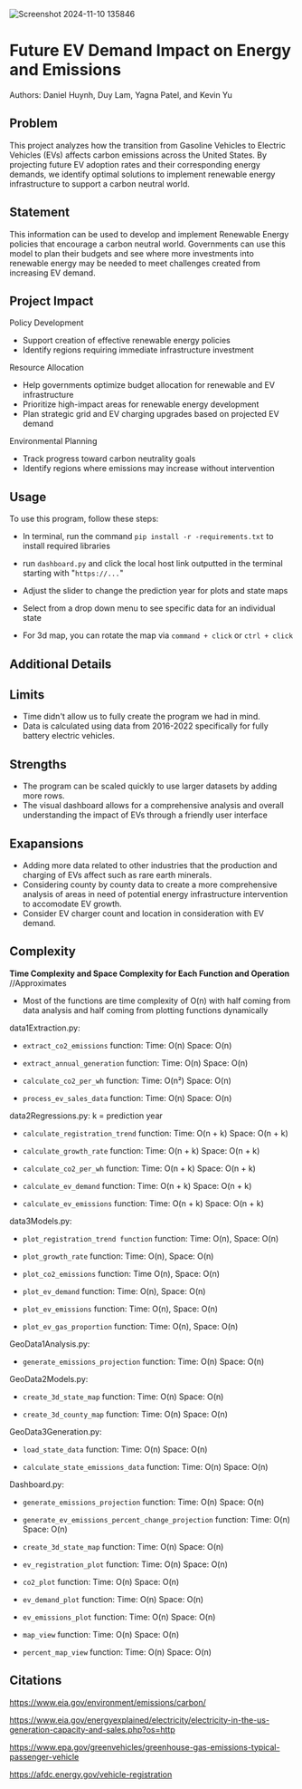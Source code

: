 

![Screenshot 2024-11-10 135846](https://github.com/user-attachments/assets/66baea72-f700-442b-b0fa-742600d95c47)

# Future EV Demand Impact on Energy and Emissions
Authors: Daniel Huynh, Duy Lam, Yagna Patel, and Kevin Yu

## Problem
This project analyzes how the transition from Gasoline Vehicles to Electric Vehicles (EVs) affects carbon emissions across the United States. By projecting future EV adoption rates and their corresponding energy demands, we identify optimal solutions to implement renewable energy infrastructure to support a carbon neutral world.

## Statement
This information can be used to develop and implement Renewable Energy policies that encourage a carbon neutral world. Governments can use this model to plan their budgets and see where more investments into renewable energy may be needed to meet challenges created from increasing EV demand.

## Project Impact

Policy Development
- Support creation of effective renewable energy policies
- Identify regions requiring immediate infrastructure investment

Resource Allocation
- Help governments optimize budget allocation for renewable and EV infrastructure
- Prioritize high-impact areas for renewable energy development
- Plan strategic grid and EV charging upgrades based on projected EV demand

Environmental Planning
- Track progress toward carbon neutrality goals
- Identify regions where emissions may increase without intervention

## Usage
To use this program, follow these steps:

- In terminal, run the command `pip install -r -requirements.txt` to install required libraries
  
- run `dashboard.py` and click the local host link outputted in the terminal starting with "`https://...`"
  
- Adjust the slider to change the prediction year for plots and state maps
  
- Select from a drop down menu to see specific data for an individual state
  
- For 3d map, you can rotate the map via `command + click` or `ctrl + click`

## Additional Details

## Limits
- Time didn't allow us to fully create the program we had in mind.
- Data is calculated using data from 2016-2022 specifically for fully battery electric vehicles.

## Strengths
- The program can be scaled quickly to use larger datasets by adding more rows.
- The visual dashboard allows for a comprehensive analysis and overall understanding the impact of EVs through a friendly user interface

## Exapansions
- Adding more data related to other industries that the production and charging of EVs affect such as rare earth minerals.
- Considering county by county data to create a more comprehensive analysis of areas in need of potential energy infrastructure intervention to accomodate EV growth.
- Consider EV charger count and location in consideration with EV demand.


## Complexity
**Time Complexity and Space Complexity for Each Function and Operation** //Approximates

- Most of the functions are time complexity of O(n) with half coming from data analysis and half coming from plotting functions dynamically

data1Extraction.py:

- `extract_co2_emissions` function: Time: O(n) Space: O(n)

- `extract_annual_generation` function: Time: O(n) Space: O(n)

- `calculate_co2_per_wh` function: Time: O(n²) Space: O(n)

- `process_ev_sales_data` function: Time: O(n) Space: O(n)

data2Regressions.py:
k = prediction year
- `calculate_registration_trend` function: Time: O(n + k) Space: O(n + k)

- `calculate_growth_rate` function: Time: O(n + k) Space: O(n + k)

- `calculate_co2_per_wh` function: Time: O(n + k) Space: O(n + k)

- `calculate_ev_demand` function: Time: O(n + k) Space: O(n + k)

- `calculate_ev_emissions` function: Time: O(n + k) Space: O(n + k)

data3Models.py:

- `plot_registration_trend function` function: Time: O(n), Space: O(n)
  
- `plot_growth_rate` function: Time: O(n), Space: O(n)
  
- `plot_co2_emissions` function: Time O(n), Space: O(n)
  
- `plot_ev_demand` function: Time: O(n), Space: O(n)
  
- `plot_ev_emissions` function: Time: O(n), Space: O(n)
  
- `plot_ev_gas_proportion` function: Time: O(n), Space: O(n)

GeoData1Analysis.py:

- `generate_emissions_projection` function: Time: O(n) Space: O(n)

GeoData2Models.py:

- `create_3d_state_map` function: Time: O(n) Space: O(n)

- `create_3d_county_map` function: Time: O(n) Space: O(n)

GeoData3Generation.py:

- `load_state_data` function: Time: O(n) Space: O(n)

- `calculate_state_emissions_data` function: Time: O(n) Space: O(n)

Dashboard.py:

- `generate_emissions_projection` function: Time: O(n) Space: O(n)

- `generate_ev_emissions_percent_change_projection` function: Time: O(n) Space: O(n)

- `create_3d_state_map` function: Time: O(n) Space: O(n)

- `ev_registration_plot` function: Time: O(n) Space: O(n)

- `co2_plot` function: Time: O(n) Space: O(n)

- `ev_demand_plot` function: Time: O(n) Space: O(n)

- `ev_emissions_plot` function: Time: O(n) Space: O(n)

- `map_view` function: Time: O(n) Space: O(n)

- `percent_map_view` function: Time: O(n) Space: O(n)




## Citations

https://www.eia.gov/environment/emissions/carbon/

https://www.eia.gov/energyexplained/electricity/electricity-in-the-us-generation-capacity-and-sales.php?os=http

https://www.epa.gov/greenvehicles/greenhouse-gas-emissions-typical-passenger-vehicle

https://afdc.energy.gov/vehicle-registration

